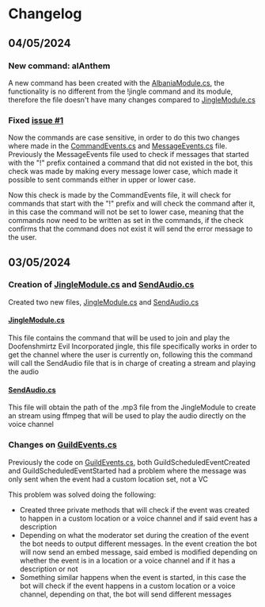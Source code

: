 # Changelog

## 04/05/2024

### New command: alAnthem

A new command has been created with the [AlbaniaModule.cs](/src/modules/AlbaniaModule.cs), the functionality is no different from the !jingle command and its module, therefore the file doesn't have many changes compared to [JingleModule.cs](/src/modules/JingleModule.cs)

### Fixed [issue #1](https://github.com/Xyehtz/4th-order-of-shenaniganery-bot/issues/1)

Now the commands are case sensitive, in order to do this two changes where made in the [CommandEvents.cs](/src/events/CommandEvents.cs) and [MessageEvents.cs](/src/events/MessageEvents.cs) file. Previously the MessageEvents file used to check if messages that started with the "!" prefix contained a command that did not existed in the bot, this check was made by making every message lower case, which made it possible to sent commands either in upper or lower case.

Now this check is made by the CommandEvents file, it will check for commands that start with the "!" prefix and will check the command after it, in this case the command will not be set to lower case, meaning that the commands now need to be written as set in the commands, if the check confirms that the command does not exist it will send the error message to the user.

## 03/05/2024

### Creation of [JingleModule.cs](/src/modules/JingleModule.cs) and [SendAudio.cs](/src/audio/SendAudio.cs)

Created two new files, [JingleModule.cs](/src/modules/JingleModule.cs) and [SendAudio.cs](/src/audio/SendAudio.cs)

#### [JingleModule.cs](/src/modules/JingleModule.cs)

This file contains the command that will be used to join and play the Doofenshmirtz Evil Incorporated jingle, this file specifically works in order to get the channel where the user is currently on, following this the command will call the SendAudio file that is in charge of creating a stream and playing the audio

#### [SendAudio.cs](/src/audio/SendAudio.cs)

This file will obtain the path of the .mp3 file from the JingleModule to create an stream using ffmpeg that will be used to play the audio directly on the voice channel

### Changes on [GuildEvents.cs](/src/events/GuildEvents.cs)

Previously the code on [GuildEvents.cs](/src/events/GuildEvents.cs), both GuildScheduledEventCreated and GuildScheduledEventStarted had a problem where the message was only sent when the event had a custom location set, not a VC

This problem was solved doing the following:

- Created three private methods that will check if the event was created to happen in a custom location or a voice channel and if said event has a description
- Depending on what the moderator set during the creation of the event the bot needs to output different messages. In the event creation the bot will now send an embed message, said embed is modified depending on whether the event is in a location or a voice channel and if it has a description or not
- Something similar happens when the event is started, in this case the bot will check if the event happens in a custom location or a voice channel, depending on that, the bot will send different messages
